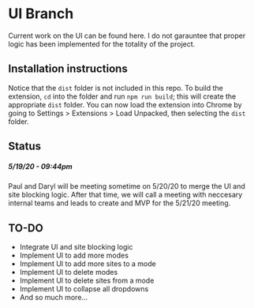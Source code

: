 # UI Branch
Current work on the UI can be found here. I do not garauntee that proper logic has been implemented for the totality of the project.

## Installation instructions
Notice that the `dist` folder is not included in this repo. To build the extension, `cd` into the folder and run `npm run build`; this will create the appropriate `dist` folder. You can now load the extension into Chrome by going to Settings > Extensions > Load Unpacked, then selecting the `dist` folder.


## Status
##### *5/19/20 - 09:44pm*
Paul and Daryl will be meeting sometime on 5/20/20 to merge the UI and site blocking logic. After that time, we will call a meeting with neccesary internal teams and leads to create and MVP for the 5/21/20 meeting.

## TO-DO
  * Integrate UI and site blocking logic
  * Implement UI to add more modes
  * Implement UI to add more sites to a mode
  * Implement UI to delete modes
  * Implement UI to delete sites from a mode
  * Implement UI to collapse all dropdowns 
  * And so much more...
